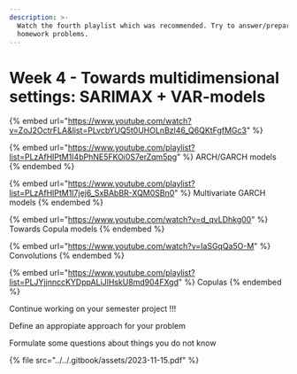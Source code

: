 ```yaml
---
description: >-
  Watch the fourth playlist which was recommended. Try to answer/prepare the
  homework problems.
---
```


# Week 4 - Towards multidimensional settings: SARIMAX + VAR-models

{% embed url="https://www.youtube.com/watch?v=ZoJ2OctrFLA&list=PLvcbYUQ5t0UHOLnBzl46_Q6QKtFgfMGc3" %}

{% embed url="https://www.youtube.com/playlist?list=PLzAfHlPtM1I4bPhNE5FKOi0S7erZqm5pg" %}
ARCH/GARCH models
{% endembed %}

{% embed url="https://www.youtube.com/playlist?list=PLzAfHlPtM1I7jej6_SxBAbBR-XQM0SBn0" %}
Multivariate GARCH models
{% endembed %}

{% embed url="https://www.youtube.com/watch?v=d_qvLDhkg00" %}
Towards Copula models
{% endembed %}

{% embed url="https://www.youtube.com/watch?v=IaSGqQa5O-M" %}
Convolutions
{% endembed %}

{% embed url="https://www.youtube.com/playlist?list=PLJYjjnnccKYDppALiJlHskU8md904FXgd" %}
Copulas
{% endembed %}

Continue working on your semester project !!!

Define an appropiate approach for your problem

Formulate some questions about things you do not know

{% file src="../../.gitbook/assets/2023-11-15.pdf" %}
